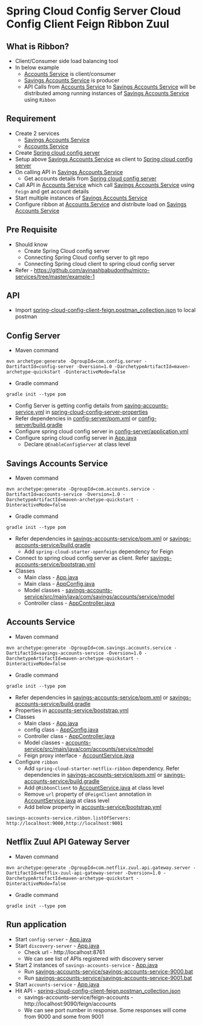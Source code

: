 # Spring Cloud Config Server Cloud Config Client Feign Ribbon Zuul

## What is Ribbon?
* Client/Consumer side load balancing tool
* In below example
	* [Accounts Service](accounts-service) is client/consumer
	* [Savings Accounts Service](savings-accounts-service) is producer
	* API Calls from [Accounts Service](accounts-service) to [Savings Accounts Service](savings-accounts-service) will be distributed among running instances of [Savings Accounts Service](savings-accounts-service) using `Ribbon`

## Requirement
* Create 2 services
	* [Savings Accounts Service](savings-accounts-service)
	* [Accounts Service](accounts-service)
* Create [Spring cloud config server](config-server)
* Setup above [Savings Accounts Service](savings-accounts-service) as client to [Spring cloud config server](config-server)
* On calling API in [Savings Accounts Service](savings-accounts-service)
	* Get accounts details from [Spring cloud config server](config-server)
* Call API in [Accounts Service](accounts-service) which call [Savings Accounts Service](savings-accounts-service) using `Feign` and get account details
* Start multiple instances of [Savings Accounts Service](savings-accounts-service)
* Configure ribbon at [Accounts Service](accounts-service) and distribute load on [Savings Accounts Service](savings-accounts-service)

## Pre Requisite
* Should know 
	* Create Spring Cloud config server
	* Connecting Spring Cloud config server to git repo
	* Connecting Spring cloud client to spring cloud config server
* Refer - https://github.com/avinashbabudonthu/micro-services/tree/master/example-1

## API
* Import [spring-cloud-config-client-feign.postman_collection.json](files/spring-cloud-config-client-feign.postman_collection.json) to local postman

## Config Server
* Maven command
```
mvn archetype:generate -DgroupId=com.config.server -DartifactId=config-server -Dversion=1.0 -DarchetypeArtifactId=maven-archetype-quickstart -DinteractiveMode=false
```
* Gradle command
```
gradle init --type pom
```
* Config Server is getting config details from [saving-accounts-service.yml](https://github.com/avinashbabudonthu/spring-cloud-config-server-properties/blob/master/savings-accounts-service.yml) in [spring-cloud-config-server-properties](https://github.com/avinashbabudonthu/spring-cloud-config-server-properties)
* Refer dependencies in [config-server/pom.xml](config-server/pom.xml) or [config-server/build.gradle](config-server/build.gradle)
* Configure spring cloud config server in [config-server/application.yml](config-server/src/main/resources/application.yml)
* Configure spring cloud config server in [App.java](config-server/src/main/java/com/config/server/App.java)
	* Declare `@EnableConfigServer` at class level


## Savings Accounts Service
* Maven command
```
mvn archetype:generate -DgroupId=com.accounts.service -DartifactId=accounts-service -Dversion=1.0 -DarchetypeArtifactId=maven-archetype-quickstart -DinteractiveMode=false
```
* Gradle command
```
gradle init --type pom
```
* Refer dependencies in [savings-accounts-service/pom.xml](savings-accounts-service/pom.xml) or [savings-accounts-service/build.gradle](savings-accounts-service/build.gradle)
	* Add `spring-cloud-starter-openfeign` dependency for Feign
* Connect to spring cloud config server as client. Refer [savings-accounts-service/bootstrap.yml](savings-accounts-service/src/main/resources/bootstrap.yml)
* Classes
	* Main class - [App.java](savings-accounts-service/src/main/java/com/savings/accounts/service/App.java)
	* Main class - [AppConfig.java](savings-accounts-service/src/main/java/com/savings/accounts/service/config/AppConfig.java)
	* Model classes - [savings-accounts-service/src/main/java/com/savings/accounts/service/model](savings-accounts-service/src/main/java/com/savings/accounts/service/model)
	* Controller class - [AppController.java](savings-accounts-service/src/main/java/com/savings/accounts/service/controller/AppController.java)

## Accounts Service
* Maven command
```
mvn archetype:generate -DgroupId=com.savings.accounts.service -DartifactId=savings-accounts-service -Dversion=1.0 -DarchetypeArtifactId=maven-archetype-quickstart -DinteractiveMode=false
```
* Gradle command
```
gradle init --type pom
```
* Refer dependencies in [savings-accounts-service/pom.xml](savings-accounts-service/pom.xml) or [savings-accounts-service/build.gradle](savings-accounts-service/build.gradle)
* Properties in [accounts-service/bootstrap.yml](accounts-service/src/main/resources/bootstrap.yml)
* Classes
	* Main class - [App.java](accounts-service/src/main/java/com/accounts/service/App.java)
	* config class - [AppConfig.java](accounts-service/src/main/java/com/accounts/service/config/AppConfig.java)
	* Controller class - [AppController.java](accounts-service/src/main/java/com/accounts/service/controller/AppController.java)
	* Model classes - [accounts-service/src/main/java/com/accounts/service/model](accounts-service/src/main/java/com/accounts/service/model)
	* Feign proxy interface - [AccountService.java](accounts-service/src/main/java/com/savings/accounts/service/rest/clients/AccountService.java)
* Configure `ribbon`
	* Add `spring-cloud-starter-netflix-ribbon` dependency. Refer dependencies in [savings-accounts-service/pom.xml](savings-accounts-service/pom.xml) or [savings-accounts-service/build.gradle](savings-accounts-service/build.gradle)
	* Add `@RibbonClient` to [AccountService.java](accounts-service/src/main/java/com/savings/accounts/service/rest/clients/AccountService.java) at class level
	* Remove `url` property of `@FeignClient` annotation in [AccountService.java](accounts-service/src/main/java/com/savings/accounts/service/rest/clients/AccountService.java) at class level
	* Add below property in [accounts-service/bootstrap.yml](accounts-service/src/main/resources/bootstrap.yml)
```
savings-accounts-service.ribbon.listOfServers: http://localhost:9000,http://localhost:9001
```

## Netflix Zuul API Gateway Server
* Maven command
```
mvn archetype:generate -DgroupId=com.netflix.zuul.api.gateway.server -DartifactId=netflix-zuul-api-gateway-server -Dversion=1.0 -DarchetypeArtifactId=maven-archetype-quickstart -DinteractiveMode=false
```
* Gradle command
```
gradle init --type pom
```

## Run application
* Start `config-server` - [App.java](config-server/src/main/java/com/config/server/App.java)
* Start `discovery-server` - [App.java](discovery-server/src/main/java/com/discovery/server/App.java)
	* Check url - http://localhost:8761
	* We can see list of APIs registered with discovery server
* Start 2 instances of `savings-accounts-service` - [App.java](savings-accounts-service/src/main/java/com/savings/accounts/service/App.java)
	* Run [savings-accounts-service/savings-accounts-service-9000.bat](savings-accounts-service/savings-accounts-service-9000.bat)
	* Run [savings-accounts-service/savings-accounts-service-9001.bat](savings-accounts-service/savings-accounts-service-9001.bat)
* Start `accounts-service` - [App.java](accounts-service/src/main/java/com/accounts/service/App.java)
* Hit API - [spring-cloud-config-client-feign.postman_collection.json](files/spring-cloud-config-client-feign.postman_collection.json)
	* savings-accounts-service/feign-accounts - http://localhost:9090/feign/accounts
	* We can see port number in response. Some responses will come from 9000 and some from 9001
